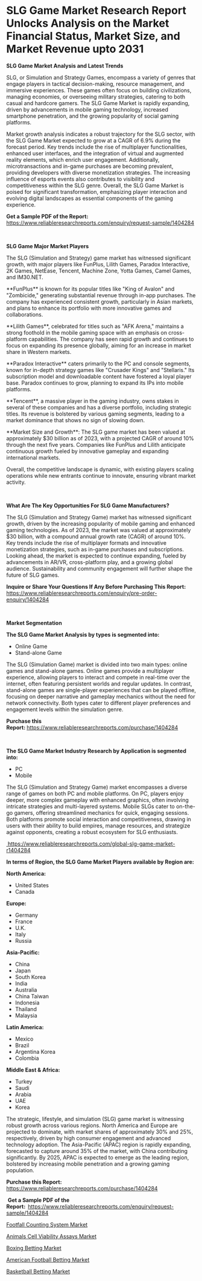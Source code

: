 <p><h1>SLG Game Market Research Report Unlocks Analysis on the Market Financial Status, Market Size, and Market Revenue upto 2031</h1></p><p><strong>SLG Game Market Analysis and Latest Trends</strong></p>
<p><p>SLG, or Simulation and Strategy Games, encompass a variety of genres that engage players in tactical decision-making, resource management, and immersive experiences. These games often focus on building civilizations, managing economies, or overseeing military strategies, catering to both casual and hardcore gamers. The SLG Game Market is rapidly expanding, driven by advancements in mobile gaming technology, increased smartphone penetration, and the growing popularity of social gaming platforms.</p><p>Market growth analysis indicates a robust trajectory for the SLG sector, with the SLG Game Market expected to grow at a CAGR of 6.9% during the forecast period. Key trends include the rise of multiplayer functionalities, enhanced user interfaces, and the integration of virtual and augmented reality elements, which enrich user engagement. Additionally, microtransactions and in-game purchases are becoming prevalent, providing developers with diverse monetization strategies. The increasing influence of esports events also contributes to visibility and competitiveness within the SLG genre. Overall, the SLG Game Market is poised for significant transformation, emphasizing player interaction and evolving digital landscapes as essential components of the gaming experience.</p></p>
<p><strong>Get a Sample PDF of the Report:&nbsp;</strong> <a href="https://www.reliableresearchreports.com/enquiry/request-sample/1404284?utm_campaign=1676&utm_medium=2&utm_source=Github&utm_content=ia&utm_term=23102024&utm_id=slg-game">https://www.reliableresearchreports.com/enquiry/request-sample/1404284</a></p>
<p>&nbsp;</p>
<p><strong>SLG Game Major Market Players</strong></p>
<p><p>The SLG (Simulation and Strategy) game market has witnessed significant growth, with major players like FunPlus, Lilith Games, Paradox Interactive, 2K Games, NetEase, Tencent, Machine Zone, Yotta Games, Camel Games, and IM30.NET.</p><p>**FunPlus** is known for its popular titles like "King of Avalon" and "Zombicide," generating substantial revenue through in-app purchases. The company has experienced consistent growth, particularly in Asian markets, and plans to enhance its portfolio with more innovative games and collaborations.</p><p>**Lilith Games**, celebrated for titles such as "AFK Arena," maintains a strong foothold in the mobile gaming space with an emphasis on cross-platform capabilities. The company has seen rapid growth and continues to focus on expanding its presence globally, aiming for an increase in market share in Western markets.</p><p>**Paradox Interactive** caters primarily to the PC and console segments, known for in-depth strategy games like "Crusader Kings" and "Stellaris." Its subscription model and downloadable content have fostered a loyal player base. Paradox continues to grow, planning to expand its IPs into mobile platforms.</p><p>**Tencent**, a massive player in the gaming industry, owns stakes in several of these companies and has a diverse portfolio, including strategic titles. Its revenue is bolstered by various gaming segments, leading to a market dominance that shows no sign of slowing down.</p><p>**Market Size and Growth**: The SLG game market has been valued at approximately $30 billion as of 2023, with a projected CAGR of around 10% through the next five years. Companies like FunPlus and Lilith anticipate continuous growth fueled by innovative gameplay and expanding international markets.</p><p>Overall, the competitive landscape is dynamic, with existing players scaling operations while new entrants continue to innovate, ensuring vibrant market activity.</p></p>
<p>&nbsp;</p>
<p><strong>What Are The Key Opportunities For SLG Game Manufacturers?</strong></p>
<p><p>The SLG (Simulation and Strategy Game) market has witnessed significant growth, driven by the increasing popularity of mobile gaming and enhanced gaming technologies. As of 2023, the market was valued at approximately $30 billion, with a compound annual growth rate (CAGR) of around 10%. Key trends include the rise of multiplayer formats and innovative monetization strategies, such as in-game purchases and subscriptions. Looking ahead, the market is expected to continue expanding, fueled by advancements in AR/VR, cross-platform play, and a growing global audience. Sustainability and community engagement will further shape the future of SLG games.</p></p>
<p><strong>Inquire or Share Your Questions If Any Before Purchasing This Report:</strong> <a href="https://www.reliableresearchreports.com/enquiry/pre-order-enquiry/1404284?utm_campaign=1676&utm_medium=2&utm_source=Github&utm_content=ia&utm_term=23102024&utm_id=slg-game">https://www.reliableresearchreports.com/enquiry/pre-order-enquiry/1404284</a></p>
<p>&nbsp;</p>
<p><strong>Market Segmentation</strong></p>
<p><strong>The SLG Game Market Analysis by types is segmented into:</strong></p>
<p><ul><li>Online Game</li><li>Stand-alone Game</li></ul></p>
<p><p>The SLG (Simulation Game) market is divided into two main types: online games and stand-alone games. Online games provide a multiplayer experience, allowing players to interact and compete in real-time over the internet, often featuring persistent worlds and regular updates. In contrast, stand-alone games are single-player experiences that can be played offline, focusing on deeper narrative and gameplay mechanics without the need for network connectivity. Both types cater to different player preferences and engagement levels within the simulation genre.</p></p>
<p><strong>Purchase this Report:&nbsp;</strong><a href="https://www.reliableresearchreports.com/purchase/1404284?utm_campaign=1676&utm_medium=2&utm_source=Github&utm_content=ia&utm_term=23102024&utm_id=slg-game">https://www.reliableresearchreports.com/purchase/1404284</a></p>
<p>&nbsp;</p>
<p><strong>The SLG Game Market Industry Research by Application is segmented into:</strong></p>
<p><ul><li>PC</li><li>Mobile</li></ul></p>
<p><p>The SLG (Simulation and Strategy Game) market encompasses a diverse range of games on both PC and mobile platforms. On PC, players enjoy deeper, more complex gameplay with enhanced graphics, often involving intricate strategies and multi-layered systems. Mobile SLGs cater to on-the-go gamers, offering streamlined mechanics for quick, engaging sessions. Both platforms promote social interaction and competitiveness, drawing in users with their ability to build empires, manage resources, and strategize against opponents, creating a robust ecosystem for SLG enthusiasts.</p></p>
<p><a href="https://www.reliableresearchreports.com/global-slg-game-market-r1404284?utm_campaign=1676&utm_medium=2&utm_source=Github&utm_content=ia&utm_term=23102024&utm_id=slg-game">&nbsp;https://www.reliableresearchreports.com/global-slg-game-market-r1404284</a></p>
<p><strong>In terms of Region, the SLG Game Market Players available by Region are:</strong></p>
<p>
    <p> <strong> North America: </strong>
        <ul>
            <li>United States</li>
            <li>Canada</li>
        </ul>
        </p> 
    <p> <strong> Europe: </strong>
        <ul>
            <li>Germany</li>
            <li>France</li>
            <li>U.K.</li>
            <li>Italy</li>
            <li>Russia</li>
        </ul>
        </p> 
    <p> <strong> Asia-Pacific: </strong>
        <ul>
            <li>China</li>
            <li>Japan</li>
            <li>South Korea</li>
            <li>India</li>
            <li>Australia</li>
            <li>China Taiwan</li>
            <li>Indonesia</li>
            <li>Thailand</li>
            <li>Malaysia</li>
        </ul>
        </p> 
    <p> <strong> Latin America: </strong>
        <ul>
            <li>Mexico</li>
            <li>Brazil</li>
            <li>Argentina Korea</li>
            <li>Colombia</li>
        </ul>
        </p> 
    <p> <strong> Middle East & Africa: </strong>
        <ul>
            <li>Turkey</li>
            <li>Saudi</li>
            <li>Arabia</li>
            <li>UAE</li>
            <li>Korea</li>
        </ul>
    </p>
    </p>
<p><p>The strategic, lifestyle, and simulation (SLG) game market is witnessing robust growth across various regions. North America and Europe are projected to dominate, with market shares of approximately 30% and 25%, respectively, driven by high consumer engagement and advanced technology adoption. The Asia-Pacific (APAC) region is rapidly expanding, forecasted to capture around 35% of the market, with China contributing significantly. By 2025, APAC is expected to emerge as the leading region, bolstered by increasing mobile penetration and a growing gaming population.</p></p>
<p><strong>Purchase this Report: </strong><a href="https://www.reliableresearchreports.com/purchase/1404284?utm_campaign=1676&utm_medium=2&utm_source=Github&utm_content=ia&utm_term=23102024&utm_id=slg-game">https://www.reliableresearchreports.com/purchase/1404284</a></p>
<p>&nbsp;<strong>Get a Sample PDF of the Report:&nbsp;&nbsp;</strong><a href="https://www.reliableresearchreports.com/enquiry/request-sample/1404284?utm_campaign=1676&utm_medium=2&utm_source=Github&utm_content=ia&utm_term=23102024&utm_id=slg-game">https://www.reliableresearchreports.com/enquiry/request-sample/1404284</a></p>
<p><strong></strong></p>
<p><p><a href="https://www.linkedin.com/pulse/footfall-counting-system-market-global-share-ranking-overall-ofbic?utm_campaign=1676&utm_medium=2&utm_source=Github&utm_content=ia&utm_term=23102024&utm_id=slg-game">Footfall Counting System Market</a></p><p><a href="https://github.com/MatthewHernandez403/Market-Research-Report-List-1/blob/main/animals-cell-viability-assays-market.md?utm_campaign=1676&utm_medium=2&utm_source=Github&utm_content=ia&utm_term=23102024&utm_id=slg-game">Animals Cell Viability Assays Market</a></p><p><a href="https://www.linkedin.com/pulse/global-boxing-betting-market-forecast-2024-2031-trends-impact-ndeqc?utm_campaign=1676&utm_medium=2&utm_source=Github&utm_content=ia&utm_term=23102024&utm_id=slg-game">Boxing Betting Market</a></p><p><a href="https://www.linkedin.com/pulse/trends-global-american-football-betting-market-forecast-analysis-li87c?utm_campaign=1676&utm_medium=2&utm_source=Github&utm_content=ia&utm_term=23102024&utm_id=slg-game">American Football Betting Market</a></p><p><a href="https://www.linkedin.com/pulse/global-basketball-betting-market-landscape-future-trends-strategic-kqzqc?utm_campaign=1676&utm_medium=2&utm_source=Github&utm_content=ia&utm_term=23102024&utm_id=slg-game">Basketball Betting Market</a></p></p>